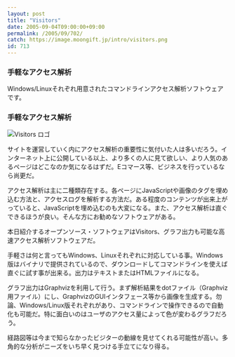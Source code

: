 ```yaml
---
layout: post
title: "Visitors"
date: 2005-09-04T09:00:00+09:00
permalink: /2005/09/702/
catch: https://image.moongift.jp/intro/visitors.png
id: 713
---
```

### 手軽なアクセス解析
  
Windows/Linuxそれぞれ用意されたコマンドラインアクセス解析ソフトウェアです。  
<!--more-->  

### 手軽なアクセス解析
  

![Visitors ロゴ](https://image.moongift.jp/intro/visitors.png "Visitors ロゴ")

  

サイトを運営していく内にアクセス解析の重要性に気付いた人は多いだろう。インターネット上に公開している以上、より多くの人に見て欲しい、より人気のあるページはどこなのか気になるはずだ。Eコマース等、ビジネスを行っているなら尚更だ。

  

アクセス解析は主に二種類存在する。各ページにJavaScriptや画像のタグを埋め込む方法と、アクセスログを解析する方法だ。ある程度のコンテンツが出来上がっていると、JavaScriptを埋め込むのも大変になる。また、アクセス解析は直ぐできるほうが良い。そんな方にお勧めなソフトウェアがある。

  

本日紹介するオープンソース・ソフトウェアはVisitors、グラフ出力も可能な高速アクセス解析ソフトウェアだ。

  

手軽さは何と言ってもWindows、Linuxそれぞれに対応している事。Windows版はバイナリで提供されているので、ダウンロードしてコマンドラインを使えば直ぐに試す事が出来る。出力はテキストまたはHTMLファイルになる。

  

グラフ出力はGraphvizを利用して行う。まず解析結果をdotファイル（Graphviz用ファイル）にし、GraphvizのGUIインタフェース等から画像を生成する。勿論、Windows/Linux版それぞれがあり、コマンドラインで操作できるので自動化も可能だ。特に面白いのはユーザのアクセス量によって色が変わるグラフだろう。

  

経路図等は今まで知らなかったビジターの動線を見せてくれる可能性が高い。多角的な分析がニーズをいち早く見つける手立てになり得る。

